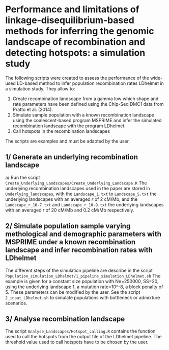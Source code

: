 # Performance and limitations of linkage-disequilibrium-based methods for inferring the genomic landscape of recombination and detecting hotspots: a simulation study



The following scripts were created to assess the performance of the wide-used LD-based method to infer population recombination rates LDhelmet in a simulation study. 
They allow to: 
1. Create recombination landscape from a gamma low which shape and rate parameters have been defined using the Chip-Seq DMC1 data from Pratto et al. (2014). 
2. Simulate sample population with a known recombination landscape using the coalescent-based program MSPRIME and infer the simulated recombination landscape with the program LDhelmet. 
3. Call hotspots in the recombination landscapes

The scripts are examples and must be adapted by the user. 

## 1/ Generate an underlying recombination landscape
a/ Run the script `Create_Underlying_Landscapes/Create_Underlying_Landscape.R`
The underlying recombination landscapes used in the paper are stored in `Underlying_landscapes`, with the `Landscape_1.txt` to `Landscape_5.txt` the underlying landscapes with an averaged *r* of 2 cM/Mb, and the `Landscape_r_10-7.txt` and `Landscape_r_10-9.txt` the underlying landscapes with an averaged *r* of 20 cM/Mb and 0.2 cM/Mb respectively. 


## 2/ Simulate population sample varying methological and demographic parameters with MSPRIME under a known recombination landscape and infer recombination rates with LDhelmet
The different steps of the simulation pipeline are describe in the script `Population_simulation_LDhelmet/1_pipeline_simulation_LDhelmet.sh`
The example is given for a constant size population with Ne=250000, SS=20, using the underlying landscape 1, a mutation rate=10^-8, a block penalty of 5. 
These parameters can be modified by the user. See the script `2_input_LDhelmet.sh` to simulate populations with bottleneck or admixture scenarios. 


## 3/ Analyse recombination landscape
The script `Analyse_Landscapes/Hotspot_calling.R` contains the function used to call the hotspots from the output file of the LDhelmet pipeline. 
The threshold value used to call hotspots have to be chosen by the user. 

